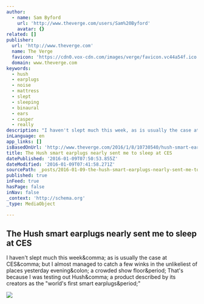 ```yaml
---
author:
  - name: Sam Byford
    url: 'http://www.theverge.com/users/Sam%20Byford'
    avatar: {}
related: []
publisher:
  url: 'http://www.theverge.com'
  name: The Verge
  favicon: 'https://cdn0.vox-cdn.com/images/verge/favicon.vc44a54f.ico'
  domain: www.theverge.com
keywords:
  - hush
  - earplugs
  - noise
  - mattress
  - slept
  - sleeping
  - binaural
  - ears
  - casper
  - really
description: "I haven't slept much this week, as is usually the case at CES, but I almost managed to catch a few winks in the unlikeliest of places yesterday evening: a crowded show floor. That's because I was testing out Hush, a product described by its creators as the \"world's first smart earplugs.\""
inLanguage: en
app_links: []
isBasedOnUrl: 'http://www.theverge.com/2016/1/8/10730540/hush-smart-earplugs-hands-on-video-ces-2016'
title: The Hush smart earplugs nearly sent me to sleep at CES
datePublished: '2016-01-09T07:50:53.855Z'
dateModified: '2016-01-09T07:41:58.271Z'
sourcePath: _posts/2016-01-09-the-hush-smart-earplugs-nearly-sent-me-to-sleep-at-ces.md
published: true
inFeed: true
hasPage: false
inNav: false
_context: 'http://schema.org'
_type: MediaObject

---
```

<article style=""><h1>The Hush smart earplugs nearly sent me to sleep at CES</h1><p>I haven't slept much this week&amp;comma; as is usually the case at CES&amp;comma; but I almost managed to catch a few winks in the unlikeliest of places yesterday evening&amp;colon; a crowded show floor&amp;period; That's because I was testing out Hush&amp;comma; a product described by its creators as the "world's first smart earplugs&amp;period;"</p><img src="https://cdn1.vox-cdn.com/thumbor/yWGyrHoebV-EohLCqnvE3FmWtQU=/0x213:2039x1360/1600x900/cdn0.vox-cdn.com/uploads/chorus_image/image/48522087/DSCF8024.0.0.jpg" /></article>